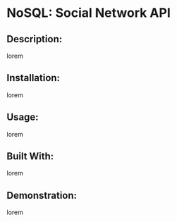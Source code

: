 # NoSQL: Social Network API

## Description:

lorem

## Installation:

lorem

## Usage:

lorem

## Built With:

lorem

## Demonstration:

lorem
